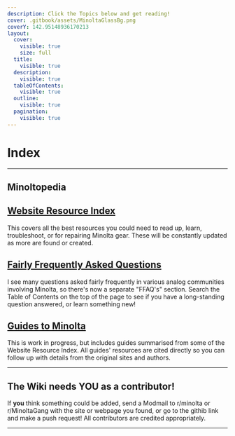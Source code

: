 ```yaml
---
description: Click the Topics below and get reading!
cover: .gitbook/assets/MinoltaGlassBg.png
coverY: 142.95148936170213
layout:
  cover:
    visible: true
    size: full
  title:
    visible: true
  description:
    visible: true
  tableOfContents:
    visible: true
  outline:
    visible: true
  pagination:
    visible: true
---
```


# Index

***

## Minoltopedia

## [Website Resource Index](index/website-resource-index.md)

This covers all the best resources you could need to read up, learn, troubleshoot, or for repairing Minolta gear. These will be constantly updated as more are found or created.

## [Fairly Frequently Asked Questions](index/fairly-frequently-asked-questions.md)

I see many questions asked fairly frequently in various analog communities involving Minolta, so there's now a separate "FFAQ's" section. Search the Table of Contents on the top of the page to see if you have a long-standing question answered, or learn something new!

## [Guides to Minolta](index/guides.md)

This is work in progress, but includes guides summarised from some of the Website Resource Index. All guides' resources are cited directly so you can follow up with details from the original sites and authors.

***

## The Wiki needs YOU as a contributor!

If **you** think something could be added, send a Modmail to r/minolta or r/MinoltaGang with the site or webpage you found, or go to the githib link and make a push request! All contributors are credited appropriately.

***
